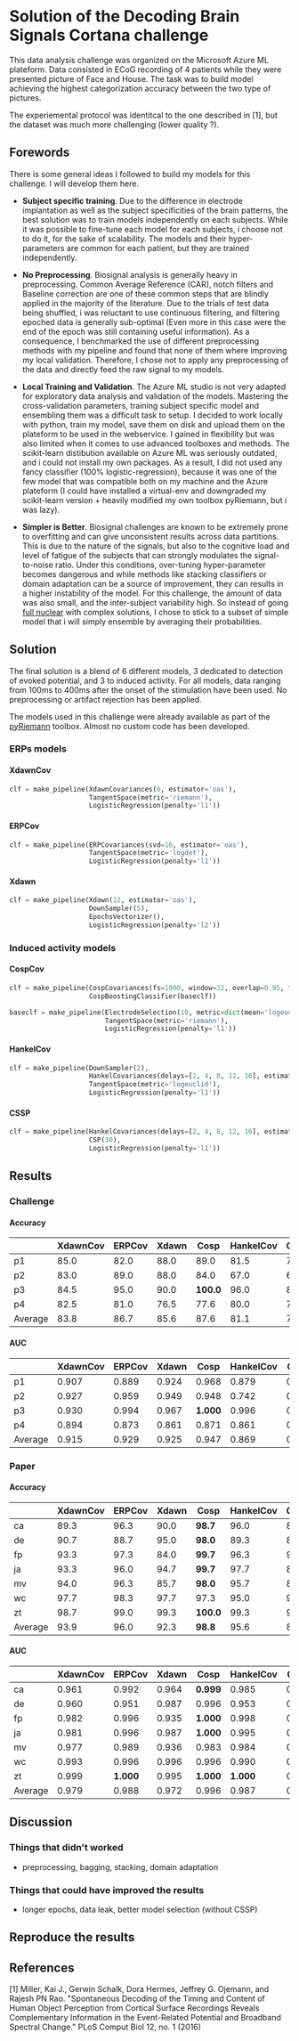 # Solution of the Decoding Brain Signals Cortana challenge

This data analysis challenge was organized on the Microsoft Azure ML plateform.
Data consisted in ECoG recording of 4 patients while they were presented picture of Face and House. The task was to build model achieving the highest categorization accuracy between the two type of pictures.

The experiemental protocol was identitcal to the one described in [1], but the dataset was much more challenging (lower quality ?).


## Forewords
There is some general ideas I followed to build my models for this challenge. I will develop them here.

- **Subject specific training**. Due to the difference in electrode implantation as well as the subject specificities of the brain patterns, the best solution was to train models independently on each subjects. While it was possible to fine-tune each model for each subjects, i choose not to do it, for the sake of scalability. The models and their hyper-parameters are common for each patient, but they are trained independently.  

- **No Preprocessing**. Biosignal analysis is generally heavy in preprocessing. Common Average Reference (CAR), notch filters and Baseline correction are one of these common steps that are blindly applied in the majority of the literature. Due to the trials of test data being shuffled, i was reluctant to use continuous filtering, and filtering epoched data is generally sub-optimal (Even more in this case were the end of the epoch was still containing useful information). As a consequence, I benchmarked the use of different preprocessing methods with my pipeline and found that none of them where improving my local validation. Therefore, I chose not to apply any preprocessing of the data and directly feed the raw signal to my models.

- **Local Training and Validation**. The Azure ML studio is not very adapted for exploratory data analysis and validation of the models. Mastering the cross-validation parameters, training subject specific model and ensembling them was a difficult task to setup. I decided to work locally with python, train my model, save them on disk and upload them on the plateform to be used in the webservice. I gained in flexibility but was also limited when it comes to use advanced toolboxes and methods. The scikit-learn distibution available on Azure ML was seriously outdated, and i could not install my own packages. As a result, I did not used any fancy classifier (100% logistic-regression), because it was one of the few model that was compatible both on my machine and the Azure plateform (I could have installed a virtual-env and downgraded my scikit-learn version + heavily modified my own toolbox pyRiemann, but i was lazy).

- **Simpler is Better**. Biosignal challenges are known to be extremely prone to overfitting and can give unconsistent results across data partitions. This is due to the nature of the signals, but also to the cognitive load and level of fatigue of the subjects that can strongly modulates the signal-to-noise ratio. Under this conditions, over-tuning hyper-parameter becomes dangerous and while methods like stacking classifiers or domain adaptation can be a source of improvement, they can results in a higher instability of the model. For this challenge, the amount of data was also small, and the inter-subject variability high. So instead of going [full nuclear](https://github.com/alexandrebarachant/Grasp-and-lift-EEG-challenge) with complex solutions, I chose to stick to a subset of simple model that i will simply ensemble by averaging their probabilities.

## Solution

The final solution is a blend of 6 different models, 3 dedicated to detection of evoked potential, and 3 to induced activity. For all models, data ranging from 100ms to 400ms after the onset of the stimulation have been used. No preprocessing or artifact rejection has been applied.

The models used in this challenge were already available as part of the [pyRiemann](http://pythonhosted.org/pyriemann/) toolbox. Almost no custom code has been developed.

### ERPs models

#### XdawnCov

```python
clf = make_pipeline(XdawnCovariances(6, estimator='oas'),
                    TangentSpace(metric='riemann'),
                    LogisticRegression(penalty='l1'))
```

#### ERPCov

```python
clf = make_pipeline(ERPCovariances(svd=16, estimator='oas'),
                    TangentSpace(metric='logdet'),
                    LogisticRegression(penalty='l1'))
```

#### Xdawn

```python
clf = make_pipeline(Xdawn(12, estimator='oas'),
                    DownSampler(5),
                    EpochsVectorizer(),
                    LogisticRegression(penalty='l2'))
```

### Induced activity models

#### CospCov

```python
clf = make_pipeline(CospCovariances(fs=1000, window=32, overlap=0.95, fmax=300, fmin=1),
                    CospBoostingClassifier(baseclf))
```

```python
baseclf = make_pipeline(ElectrodeSelection(10, metric=dict(mean='logeuclid', distance='riemann')),
                        TangentSpace(metric='riemann'),
                        LogisticRegression(penalty='l1'))
```

#### HankelCov

```python
clf = make_pipeline(DownSampler(2),
                    HankelCovariances(delays=[2, 4, 8, 12, 16], estimator='oas'),
                    TangentSpace(metric='logeuclid'),
                    LogisticRegression(penalty='l1'))
```

#### CSSP

```python
clf = make_pipeline(HankelCovariances(delays=[2, 4, 8, 12, 16], estimator='oas'),
                    CSP(30),
                    LogisticRegression(penalty='l1'))
```

## Results

### Challenge

#### Accuracy

|         | XdawnCov | ERPCov | Xdawn | Cosp      | HankelCov | CSSP | Ensemble |
|---------|----------|--------|-------|-----------|-----------|------|----------|
| p1      | 85.0     | 82.0   | 88.0  | 89.0      | 81.5      | 76.0 | **93.0** |
| p2      | 83.0     | 89.0   | 88.0  | 84.0      | 67.0      | 62.5 | **94.5** |
| p3      | 84.5     | 95.0   | 90.0  | **100.0** | 96.0      | 88.0 | 99.5     |
| p4      | 82.5     | 81.0   | 76.5  | 77.6      | 80.0      | 75.0 | **83.0** |
| Average | 83.8     | 86.7   | 85.6  | 87.6      | 81.1      | 75.4 | **92.5** |


#### AUC

|         | XdawnCov | ERPCov | Xdawn | Cosp      | HankelCov | CSSP  | Ensemble  |
|---------|----------|--------|-------|-----------|-----------|-------|-----------|
| p1      | 0.907    | 0.889  | 0.924 | 0.968     | 0.879     | 0.823 | **0.973** |
| p2      | 0.927    | 0.959  | 0.949 | 0.948     | 0.742     | 0.686 | **0.977** |
| p3      | 0.930    | 0.994  | 0.967 | **1.000** | 0.996     | 0.935 | **1.000** |
| p4      | 0.894    | 0.873  | 0.861 | 0.871     | 0.861     | 0.797 | **0.914** |
| Average | 0.915    | 0.929  | 0.925 | 0.947     | 0.869     | 0.810 | **0.966** |

### Paper

#### Accuracy

|         | XdawnCov | ERPCov | Xdawn | Cosp      | HankelCov | CSSP | Ensemble |
|---------|----------|--------|-------|-----------|-----------|------|----------|
| ca      | 89.3     | 96.3   | 90.0  | **98.7**  | 96.0      | 81.3 | **98.7** |
| de      | 90.7     | 88.7   | 95.0  | **98.0**  | 89.3      | 87.7 | 96.3     |
| fp      | 93.3     | 97.3   | 84.0  | **99.7**  | 96.3      | 91.3 | 97.7     |
| ja      | 93.3     | 96.0   | 94.7  | **99.7**  | 97.7      | 88.0 | 98.3     |
| mv      | 94.0     | 96.3   | 85.7  | **98.0**  | 95.7      | 88.7 | 97.3     |
| wc      | 97.7     | 98.3   | 97.7  | 97.3      | 95.0      | 95.0 | **98.7** |
| zt      | 98.7     | 99.0   | 99.3  | **100.0** | 99.3      | 97.0 | 99.7     |
| Average | 93.9     | 96.0   | 92.3  | **98.8**  | 95.6      | 89.9 | 98.1     |

#### AUC

|         | XdawnCov | ERPCov | Xdawn | Cosp  | HankelCov | CSSP  | Ensemble |
|---------|----------|--------|-------|-------|-----------|-------|----------|
| ca      | 0.961    | 0.992  | 0.964 | **0.999** | 0.985     | 0.885 | **0.999**    |
| de      | 0.960    | 0.951  | 0.987 | 0.996 | 0.953     | 0.954 | **0.998**    |
| fp      | 0.982    | 0.996  | 0.935 | **1.000** | 0.998     | 0.975 | 0.997    |
| ja      | 0.981    | 0.996  | 0.987 | **1.000** | 0.995     | 0.949 | 0.999    |
| mv      | 0.977    | 0.989  | 0.936 | 0.983 | 0.984     | 0.952 | **0.994**    |
| wc      | 0.993    | 0.996  | 0.996 | 0.996 | 0.990     | 0.990 | **0.999**    |
| zt      | 0.999    | **1.000**  | 0.995 | **1.000** | **1.000**     | 0.998 | **1.000**    |
| Average | 0.979    | 0.988  | 0.972 | 0.996 | 0.987     | 0.958 | **0.998**    |

## Discussion

### Things that didn't worked
- preprocessing, bagging, stacking, domain adaptation

### Things that could have improved the results
- longer epochs, data leak, better model selection (without CSSP)

## Reproduce the results

## References

[1] Miller, Kai J., Gerwin Schalk, Dora Hermes, Jeffrey G. Ojemann, and Rajesh PN Rao. "Spontaneous Decoding of the Timing and Content of Human Object Perception from Cortical Surface Recordings Reveals Complementary Information in the Event-Related Potential and Broadband Spectral Change." PLoS Comput Biol 12, no. 1 (2016)
